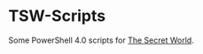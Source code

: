 # TSW-Scripts
Some PowerShell 4.0 scripts for [The Secret World](http://www.thesecretworld.com/ "The Secret World | Funcom").

